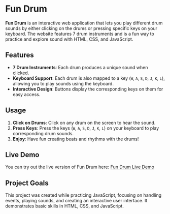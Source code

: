 # Fun Drum

**Fun Drum** is an interactive web application that lets you play different drum sounds by either clicking on the drums or pressing specific keys on your keyboard. The website features 7 drum instruments and is a fun way to practice and explore sound with HTML, CSS, and JavaScript.

## Features

- **7 Drum Instruments**: Each drum produces a unique sound when clicked.
- **Keyboard Support**: Each drum is also mapped to a key (`W`, `A`, `S`, `D`, `J`, `K`, `L`), allowing you to play sounds using the keyboard.
- **Interactive Design**: Buttons display the corresponding keys on them for easy access.

## Usage

1. **Click on Drums**: Click on any drum on the screen to hear the sound.
2. **Press Keys**: Press the keys (`W`, `A`, `S`, `D`, `J`, `K`, `L`) on your keyboard to play corresponding drum sounds.
3. **Enjoy**: Have fun creating beats and rhythms with the drums!

## Live Demo

You can try out the live version of Fun Drum here: [Fun Drum Live Demo](https://amrut00.github.io/Fun-Drum/)

## Project Goals

This project was created while practicing JavaScript, focusing on handling events, playing sounds, and creating an interactive user interface. It demonstrates basic skills in HTML, CSS, and JavaScript.


